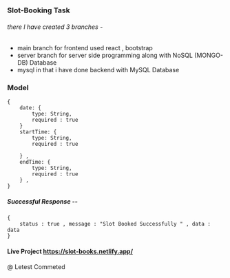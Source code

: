 ### Slot-Booking Task 

###### there I have created 3 branches -

- main branch   for frontend used react , bootstrap 
- server branch for server side programming along with NoSQL (MONGO-DB) Database 
- mysql in that i have done backend with MySQL Database 

### Model 

```
{
    date: {
        type: String, 
        required : true
    } 
    startTime: {
        type: String, 
        required : true
        
    } ,
    endTime: {
        type: String, 
        required : true
    } ,
}
```


##### Successful  Response -- 

```
{
    status : true , message : "Slot Booked Successfully " , data : data
}

```
#### Live Project    https://slot-books.netlify.app/
@ Letest Commeted 
